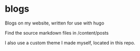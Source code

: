 # blogs
Blogs on my website, written for use with hugo

Find the source markdown files in /content/posts

I also use a custom theme I made myself, located in this repo.
